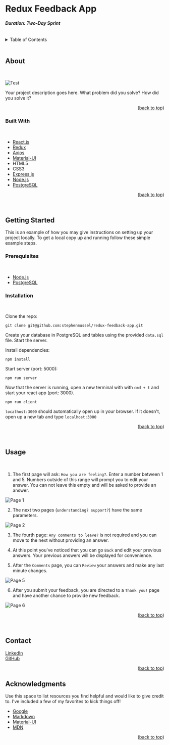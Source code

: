 # Redux Feedback App



#### _Duration: Two-Day Sprint_
<br />


<!-- TABLE OF CONTENTS -->
<details>
  <summary>Table of Contents</summary>
  <ol>
    <li>
      <a href="#about">About</a>
      <ul>
        <li><a href="#built-with">Built With</a></li>
      </ul>
    </li>
    <li>
      <a href="#getting-started">Getting Started</a>
      <ul>
        <li><a href="#prerequisites">Prerequisites</a></li>
        <li><a href="#installation">Installation</a></li>
      </ul>
    </li>
    <li><a href="#usage">Usage</a></li>
    <li><a href="#contact">Contact</a></li>
    <li><a href="#acknowledgments">Acknowledgments</a></li>
  </ol>
</details>
<br />


<!-- ABOUT THE PROJECT -->
## About
<br />

![Test](/public/images/redux-feedback-app.gif)

Your project description goes here. What problem did you solve? How did you solve it?

<p align="right">(<a href="#top">back to top</a>)</p>

### Built With
<br />

* [React.js](https://reactjs.org/)
* [Redux](http://redux.js.org)
* [Axios](http://npmjs.com/package/axios)
* [Material-UI](https://mui.com/)
* HTML5
* CSS3
* [Express.js](http://expressjs.com)
* [Node.js](https://nodejs.org/en)
* [PostgreSQL](https://postgresgl.org)

<p align="right">(<a href="#top">back to top</a>)</p>
<br />


<!-- GETTING STARTED -->
## Getting Started

This is an example of how you may give instructions on setting up your project locally. To get a local copy up and running follow these simple example steps.

### Prerequisites
<br />

- [Node.js](http://node.js.org/en)
- [PostgreSQL](http://postgresql.org)

### Installation
<br />

Clone the repo:
  ```
  git clone git@github.com:stephenmussel/redux-feedback-app.git
  ```

Create your database in PostgreSQL and tables using the provided `data.sql` file. Start the server.

Install dependencies:

  ```
  npm install
  ```

Start server (port: 5000):

  ```
  npm run server
  ```

Now that the server is running, open a new terminal with with `cmd + t` and start your react app (port: 3000).

```
npm run client
```

`localhost:3000` should automatically open up in your browser. If it doesn't, open up a new tab and type `localhost:3000` 


<p align="right">(<a href="#top">back to top</a>)</p>
<br />


<!-- USAGE EXAMPLES -->
## Usage
<br />

1. The first page will ask: `How you are feeling?`. Enter a number between 1 and 5. Numbers outside of this range will prompt you to edit your answer. You can not leave this empty and will be asked to provide an answer.  

![Page 1](/public/images/pageOne.jpg)  

2. The next two pages (`understanding? support?`) have the same parameters.  

![Page 2](/public/images/pageTwo.jpg)

3. The fourth page: `Any comments to leave?` is not required and you can move to the next without providing an answer.

4. At this point you've noticed that you can go `Back` and edit your previous answers. Your previous answers will be displayed for convenience.

5. After the `Comments` page, you can `Review` your answers and make any last minute changes.

![Page 5](/public/images/pageFive.jpg)

6. After you submit your feedback, you are directed to a `Thank you!` page and have another chance to provide new feedback.

![Page 6](/public/images/pageSix.jpg)



<p align="right">(<a href="#top">back to top</a>)</p>
<br />


<!-- CONTACT -->
## Contact  

[LinkedIn](https://www.linkedin.com/in/phaydara-vongsavanthong/)  
[GitHub](https://github.com/stephenmussel)  

<p align="right">(<a href="#top">back to top</a>)</p>



<!-- ACKNOWLEDGMENTS -->
## Acknowledgments

Use this space to list resources you find helpful and would like to give credit to. I've included a few of my favorites to kick things off!

* [Google](http://www.google.com)
* [Markdown](https://www.markdownguide.org/basic-syntax/)
* [Material-UI](https://mui.com/)
* [MDN](https://developer.mozilla.org/en-US/)

<!-- 
* [GitHub Emoji Cheat Sheet](https://www.webpagefx.com/tools/emoji-cheat-sheet)
* [Malven's Flexbox Cheatsheet](https://flexbox.malven.co/)
* [Malven's Grid Cheatsheet](https://grid.malven.co/)
* [Img Shields](https://shields.io)
* [GitHub Pages](https://pages.github.com)
* [Font Awesome](https://fontawesome.com)
* [React Icons](https://react-icons.github.io/react-icons/search)
-->

<p align="right">(<a href="#top">back to top</a>)</p>
<br />


<!-- MARKDOWN LINKS & IMAGES -->
<!-- https://www.markdownguide.org/basic-syntax/#reference-style-links -->
<!-- 
[contributors-shield]: https://img.shields.io/github/contributors/othneildrew/Best-README-Template.svg?style=for-the-badge
[contributors-url]: https://github.com/othneildrew/Best-README-Template/graphs/contributors
[forks-shield]: https://img.shields.io/github/forks/othneildrew/Best-README-Template.svg?style=for-the-badge
[forks-url]: https://github.com/othneildrew/Best-README-Template/network/members
[stars-shield]: https://img.shields.io/github/stars/othneildrew/Best-README-Template.svg?style=for-the-badge
[stars-url]: https://github.com/othneildrew/Best-README-Template/stargazers
[issues-shield]: https://img.shields.io/github/issues/othneildrew/Best-README-Template.svg?style=for-the-badge
[issues-url]: https://github.com/othneildrew/Best-README-Template/issues
[license-shield]: https://img.shields.io/github/license/othneildrew/Best-README-Template.svg?style=for-the-badge
[license-url]: https://github.com/othneildrew/Best-README-Template/blob/master/LICENSE.txt
[linkedin-shield]: https://img.shields.io/badge/-LinkedIn-black.svg?style=for-the-badge&logo=linkedin&colorB=555
[linkedin-url]: https://linkedin.com/in/othneildrew
[product-screenshot]: images/screenshot.png
-->